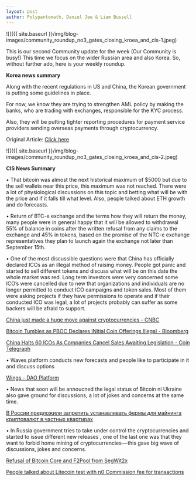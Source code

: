 ```yaml
---
layout: post
author: Polypantomath, Daniel Jee & Liam Bussell
---
```


![]({{ site.baseurl }}/img/blog-images/community_roundup_no3_gates_closing_kroea_and_cis-1.jpeg)

This is our second Community update for the week (Our Community is busy!) This time we focus on the wider Russian area and also Korea. So, without further ado, here is your weekly roundup.

**Korea news summary**

Along with the recent regulations in US and China, the Korean government is putting some guidelines in place.

For now, we know they are trying to strengthen AML policy by making the banks, who are trading with exchanges, responsible for the KYC process.

Also, they will be putting tighter reporting procedures for payment service providers sending overseas payments through cryptocurrency.

Original Article: [Click here](http://v.media.daum.net/v/20170903120043696?f=m&rcmd=rn)

![]({{ site.baseurl }}/img/blog-images/community_roundup_no3_gates_closing_kroea_and_cis-2.jpeg)

**CIS News Summary**

• That bitcoin was almost the next historical maximum of $5000 but due to the sell wallets near this price, this maximum was not reached. There were a lot of physiological discussions on this topic and betting what will be with the price and if it falls till what level. Also, people talked about ETH growth and do forecasts.

• Return of BTC-e exchange and the terms how they will return the money, many people were in general happy that it will be allowed to withdrawal 55% of balance in coins after the written refusal from any claims to the exchange and 45% in tokens, based on the promise of the NTC-e exchange representatives they plan to launch again the exchange not later than September 15th.

• One of the most discussible questions were that China has officially declared ICOs as an illegal method of raising money. People got panic and started to sell different tokens and discuss what will be on this date the whole market was red. Long term investors were very concerned some ICO’s were cancelled due to new that organizations and individuals are no longer permitted to conduct ICO campaigns and token sales. Most of them were asking projects if they have permissions to operate and if their conducted ICO was legal, a lot of projects probably can suffer as some backers will be afraid to support.

[China just made a huge move against cryptocurrencies - CNBC](https://www.cnbc.com/2017/09/04/chinese-icos-china-bans-fundraising-through-initial-coin-offerings-report-says.html)

[Bitcoin Tumbles as PBOC Declares INitial Coin Offerings Illegal - Bloomberg](https://www.bloomberg.com/news/articles/2017-09-04/china-central-bank-says-initial-coin-offerings-are-illegal)

[China Halts 60 ICOs As Companies Cancel Sales Awaiting Legislation - Coin Telegraph](https://cointelegraph.com/news/china-halts-60-icos-as-companies-cancel-sales-awaiting-legislation)

• Waves platform conducts new forecasts and people like to participate in it and discuss options 

[Wings - DAO Platform](https://www.wings.ai/#!/home/discover)

• News that soon will be annoucned the legal status of Bitcoin ni Ukraine also gave ground for discussions, a lot of jokes and concerns at the same time. 

[В России предложили запретить устанавливать фермы для майнинга криптовалют в частных квартирах](https://forklog.com/v-rossii-predlozhili-zapretit-ustanavlivat-fermy-dlya-majninga-kriptovalyut-v-chastnyh-kvartirah/)

• In Russia government tries to take under control the cryptocurrencies and started to issue different new releases , one of the last one was that they want to forbid home mining of cryptocurrencies — this gave big wave of discussions, jokes and concerns.

[Refusal of Bitcoin Core and F2Pool from SegWit2x](https://twitter.com/bitcoincoreorg/status/902163115801845766)

[People talked about Litecoin test with n0 Commission fee for transactions](https://twitter.com/SatoshiLite/status/903449469131276288)
